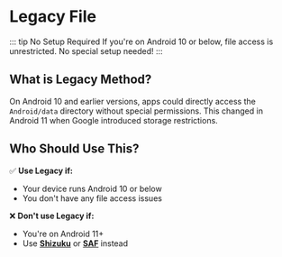 # Legacy File <Badge type="warning" text="Android ≤ 10" />

::: tip No Setup Required
If you're on Android 10 or below, file access is unrestricted. No special setup needed!
:::

## What is Legacy Method?

On Android 10 and earlier versions, apps could directly access the `Android/data` directory without special permissions. This changed in Android 11 when Google introduced storage restrictions.

## Who Should Use This?

✅ **Use Legacy if:**
- Your device runs Android 10 or below
- You don't have any file access issues

❌ **Don't use Legacy if:**
- You're on Android 11+
- Use **[Shizuku](shizuku.html)** or **[SAF](saf.html)** instead